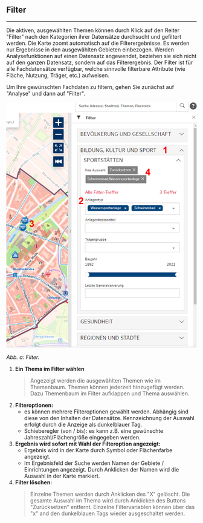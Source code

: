 
## Filter
___
Die aktiven, ausgewählten Themen können durch Klick auf den Reiter "Filter" nach den Kategorien ihrer Datensätze durchsucht und gefiltert werden. Die Karte zoomt automatisch auf die Filterergebnisse. Es werden nur Ergebnisse in den ausgewählten Gebieten einbezogen. Werden Analysefunktionen auf einen Datensatz angewendet, beziehen sie sich nicht auf den ganzen Datensatz, sondern auf das Filterergebnis.  Der Filter ist für alle Fachdatensätze verfügbar, welche sinnvolle filterbare Attribute (wie Fläche, Nutzung, Träger, etc.) aufweisen.  

Um Ihre gewünschten Fachdaten zu filtern, gehen Sie zunächst auf "Analyse" und dann auf "Filter".

![Abbildung 1: Filter](/cosi/manuals/005_filter.PNG)

*Abb. a: Filter.*  

1. **Ein Thema im Filter wählen**
   > Angezeigt werden die ausgewählten Themen wie im Themenbaum. Themen können jederzeit hinzugefügt werden. Dazu Themenbaum im Filter aufklappen und Thema auswählen.
2. **Filteroptionen:**
    - es können mehrere Filteroptionen gewählt werden. Abhängig sind diese von den Inhalten der Datensätze. Kennzeichnung der Auswahl erfolgt durch die Anzeige als dunkelblauer Tag. 
    - Schieberegler (von / bis): es kann z.B. eine gewünschte Jahreszahl/Flächengröße eingegeben werden.
3. **Ergebnis wird sofort mit Wahl der Filteroption angezeigt:**
    - Ergebnis wird in der Karte durch Symbol oder Flächenfarbe angezeigt.
    - Im Ergebnisfeld der Suche werden Namen der Gebiete / Einrichtungen angezeigt. Durch Anklicken der Namen wird die Auswahl in der Karte markiert. 
4. **Filter löschen:** 
   > Einzelne Themen werden durch Anklicken des "X" gelöscht. Die gesamte Auswahl im Thema wird durch Anklicken des Buttons "Zurücksetzen” entfernt.
   > Einzelne Filtervariablen können über das "x" and den dunkelblauen Tags wieder ausgeschaltet werden.
   
<div style="page-break-after: always;"></div>

